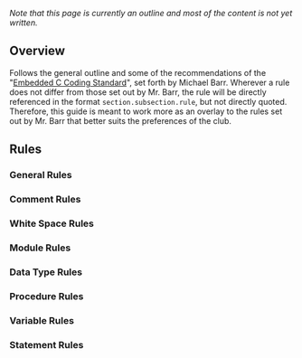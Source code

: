 
*Note that this page is currently an outline and most of the content is not yet written.*

## Overview
Follows the general outline and some of the recommendations of the "[Embedded C Coding Standard](https://barrgroup.com/embedded-systems/books/embedded-c-coding-standard)", set forth by Michael Barr. Wherever a rule does not differ from those set out by Mr. Barr, the rule will be directly referenced in the format ```section.subsection.rule```, but not directly quoted. Therefore, this guide is meant to work more as an overlay to the rules set out by Mr. Barr that better suits the preferences of the club.

## Rules

### General Rules

### Comment Rules

### White Space Rules

### Module Rules

### Data Type Rules

### Procedure Rules

### Variable Rules

### Statement Rules